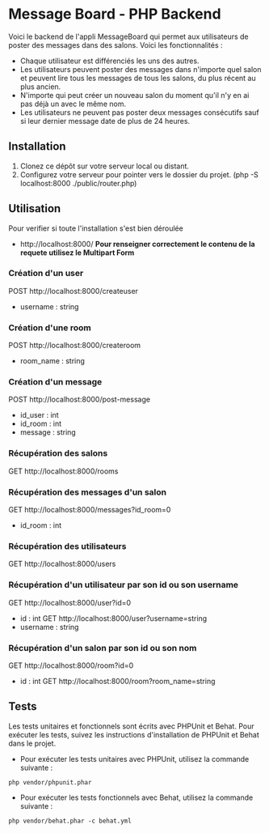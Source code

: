 # Message Board - PHP Backend

Voici le backend de l'appli MessageBoard qui permet aux utilisateurs de poster des messages dans des salons.
Voici les fonctionnalités :

- Chaque utilisateur est différenciés les uns des autres.
- Les utilisateurs peuvent poster des messages dans n'importe quel salon et peuvent lire tous les messages de tous les salons, du plus récent au plus ancien.
- N'importe qui peut créer un nouveau salon du moment qu'il n'y en ai pas déjà un avec le même nom.
- Les utilisateurs ne peuvent pas poster deux messages consécutifs sauf si leur dernier message date de plus de 24 heures.

## Installation

1. Clonez ce dépôt sur votre serveur local ou distant.
2. Configurez votre serveur pour pointer vers le dossier du projet. (php -S localhost:8000 ./public/router.php)

## Utilisation

Pour verifier si toute l'installation s'est bien déroulée

- http://localhost:8000/
  **Pour renseigner correctement le contenu de la requete utilisez le Multipart Form**

### Création d'un user

POST http://localhost:8000/createuser

- username : string

### Création d'une room

POST http://localhost:8000/createroom

- room_name : string

### Création d'un message

POST http://localhost:8000/post-message

- id_user : int
- id_room : int
- message : string

### Récupération des salons

GET http://localhost:8000/rooms

### Récupération des messages d'un salon

GET http://localhost:8000/messages?id_room=0

- id_room : int

### Récupération des utilisateurs

GET http://localhost:8000/users

### Récupération d'un utilisateur par son id ou son username

GET http://localhost:8000/user?id=0

- id : int
  GET http://localhost:8000/user?username=string
- username : string

### Récupération d'un salon par son id ou son nom

GET http://localhost:8000/room?id=0

- id : int
  GET http://localhost:8000/room?room_name=string

## Tests

Les tests unitaires et fonctionnels sont écrits avec PHPUnit et Behat. Pour exécuter les tests, suivez les instructions d'installation de PHPUnit et Behat dans le projet.

- Pour exécuter les tests unitaires avec PHPUnit, utilisez la commande suivante :

```
php vendor/phpunit.phar
```

- Pour exécuter les tests fonctionnels avec Behat, utilisez la commande suivante :

```
php vendor/behat.phar -c behat.yml
```
